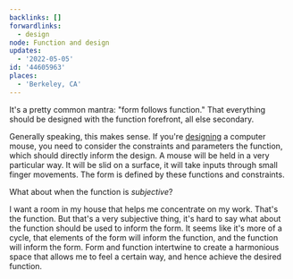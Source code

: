 ```yaml
---
backlinks: []
forwardlinks:
  - design
node: Function and design
updates:
  - '2022-05-05'
id: '44605963'
places:
  - 'Berkeley, CA'
---
```

It's a pretty common mantra: "form follows function." That everything should be designed with the function forefront, all else secondary. 

Generally speaking, this makes sense. If you're [designing](design.md) a computer mouse, you need to consider the constraints and parameters the function, which should directly inform the design. A mouse will be held in a very particular way. It will be slid on a surface, it will take inputs through small finger movements. The form is defined by these functions and constraints. 

What about when the function is *subjective*? 

I want a room in my house that helps me concentrate on my work. That's the function. But that's a very subjective thing, it's hard to say what about the function should be used to inform the form. It seems like it's more of a cycle, that elements of the form will inform the function, and the function will inform the form. Form and function intertwine to create a harmonious space that allows me to feel a certain way, and hence achieve the desired function. 

